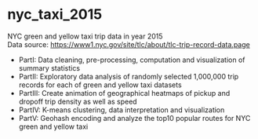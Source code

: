 # nyc_taxi_2015
NYC green and yellow taxi trip data in year 2015
<br>Data source: https://www1.nyc.gov/site/tlc/about/tlc-trip-record-data.page
* PartI: Data cleaning, pre-processing, computation and visualization of summary statistics
* PartII: Exploratory data analysis of randomly selected 1,000,000 trip records for each of green and yellow taxi datasets
* PartIII: Create animation of geographical heatmaps of pickup and dropoff trip density as well as speed
* PartIV: K-means clustering, data interpretation and visualization
* PartV: Geohash encoding and analyze the top10 popular routes for NYC green and yellow taxi 
